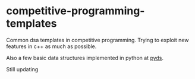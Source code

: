 # competitive-programming-templates

Common dsa templates in competitive programming. Trying to exploit new features in c++ as much as possible.

Also a few basic data structures implemented in python at [pyds](https://github.com/NekoYellow/competitive-programming-templates/tree/main/pyds).

Still updating
